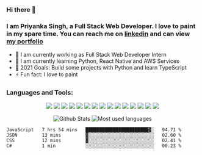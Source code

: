 ### Hi there 👋

### I am Priyanka Singh, a Full Stack Web Developer. I love to paint in my spare time. You can reach me on [linkedin](https://www.linkedin.com/in/priyanka-singh-94014719/) and can view [my portfolio](https://laughing-beaver-beb436.netlify.app/)

- 🔭 I am currently working as Full Stack Web Developer Intern
- 🌱 I am currently learning Python, React Native and AWS Services
- 🥅 2021 Goals: Build some projects with Python and learn TypeScript
- ⚡ Fun fact: I love to paint


### Languages and Tools:
<p align="center">
  <img src="https://img.shields.io/badge/javascript%20-%23323330.svg?&style=for-the-badge&logo=javascript&logoColor=%23F7DF1E"/> 
  <img src="https://img.shields.io/badge/node.js%20-%2343853D.svg?&style=for-the-badge&logo=node.js&logoColor=white"/> 
  <img src="https://img.shields.io/badge/html5%20-%23E34F26.svg?&style=for-the-badge&logo=html5&logoColor=white"/> 
  <img src="https://img.shields.io/badge/css3%20-%231572B6.svg?&style=for-the-badge&logo=css3&logoColor=white"/> 
  <img src="https://img.shields.io/badge/markdown-%23000000.svg?&style=for-the-badge&logo=markdown&logoColor=white"/> 
  <img src="https://img.shields.io/badge/express.js%20-%23404d59.svg?&style=for-the-badge"/> 
  <img src="https://img.shields.io/badge/react%20-%2320232a.svg?&style=for-the-badge&logo=react&logoColor=%2361DAFB"/> 
  <img src="https://img.shields.io/badge/bootstrap%20-%23563D7C.svg?&style=for-the-badge&logo=bootstrap&logoColor=white"/> 
  <img src="https://img.shields.io/badge/jquery%20-%230769AD.svg?&style=for-the-badge&logo=jquery&logoColor=white"/> 
  <img src="https://img.shields.io/badge/git%20-%23F05033.svg?&style=for-the-badge&logo=git&logoColor=white"/> 
  <img src="https://img.shields.io/badge/github%20-%23121011.svg?&style=for-the-badge&logo=github&logoColor=white"/> 
  <img src="https://img.shields.io/badge/heroku%20-%23430098.svg?&style=for-the-badge&logo=heroku&logoColor=white"/> 
  <img src="https://img.shields.io/badge/mysql-%2300f.svg?&style=for-the-badge&logo=mysql&logoColor=white"/> 
  <img src ="https://img.shields.io/badge/MongoDB-%234ea94b.svg?&style=for-the-badge&logo=mongodb&logoColor=white"/> 
  <img src="https://img.shields.io/badge/travis-ci%20-%232B2F33.svg?&style=for-the-badge&logo=travis&logoColor=white"/> 
</p>
 


<p align="center">
  <img alt="Github Stats" src="https://github-readme-stats-1-git-master.singhpri30.vercel.app/api?username=singhpri30&show_icons=true&theme=synthwave" />
  <img align="top" alt="Most used languages" src="https://github-readme-stats-1-git-master.singhpri30.vercel.app//api/top-langs/?username=singhpri30&theme=nightowl&layout=compact" />
</p>

<!--START_SECTION:waka-->
```text
JavaScript   7 hrs 54 mins   ███████████████████████▓░   94.71 % 
JSON         13 mins         ▓░░░░░░░░░░░░░░░░░░░░░░░░   02.60 % 
CSS          12 mins         ▓░░░░░░░░░░░░░░░░░░░░░░░░   02.41 % 
C#           1 min           ░░░░░░░░░░░░░░░░░░░░░░░░░   00.23 % 
```
<!--END_SECTION:waka-->


